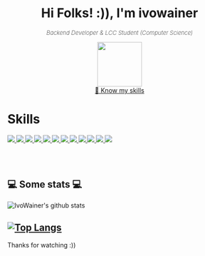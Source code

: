 <h1 align="center">Hi Folks! :)), I'm ivowainer </h1>

<div id="header" align="center">
<p style="font-size: 13px;font-weight: 200;"><em>Backend Developer & LCC Student (Computer Science)</br>
</em></p>
  <a href="https://www.linkedin.com/in/ivan-campos-wainer-738a36209/"><img src="https://img.shields.io/badge/LinkedIn-0077B5?style=for-the-badge&logo=linkedin&logoColor=white" width="100"/></a>
</div>
<div align="center">
  <a href="https://drive.google.com/file/d/1roOGtBpcxxP0CACpKGiUVnscemB9VT8J/view?usp=drive_link" />📝 Know my skills</a>
</div>

<h1>Skills</h1>
<div>
  <a href="https://www.typescriptlang.org/docs"><img src="https://img.shields.io/badge/typescript-%23007ACC.svg?style=for-the-badge&logo=typescript&logoColor=white" /> <a/>
  <a href="https://learn.microsoft.com/en-us/dotnet/csharp/"><img src="https://img.shields.io/badge/.NET-5C2D91?style=for-the-badge&logo=.net&logoColor=white" /> <a/>
  <a href="https://nodejs.org/es/docs/"><img src="https://img.shields.io/badge/Node.js-43853D?style=for-the-badge&logo=node.js&logoColor=white" /> <a/>
  <a href="https://expressjs.com/es/"><img src="https://img.shields.io/badge/Express.js-404D59?style=for-the-badge" /> <a/>
  <a href="https://devdocs.io/c/"><img src="https://img.shields.io/badge/c-%2300599C.svg?style=for-the-badge&logo=c&logoColor=white" /> <a/>
  <a href="https://docs.python.org/3/"><img src="https://img.shields.io/badge/python-3670A0?style=for-the-badge&logo=python&logoColor=ffdd54" /> <a/>
  <a href="https://www.mongodb.com/docs/"><img src="https://img.shields.io/badge/MongoDB-4EA94B?style=for-the-badge&logo=mongodb&logoColor=white" /> <a/>
  <a href="https://learn.microsoft.com/en-us/sql/sql-server/?view=sql-server-ver16"><img src="https://img.shields.io/badge/Microsoft%20SQL%20Server-CC2927?style=for-the-badge&logo=microsoft%20sql%20server&logoColor=white" /> <a/>
  <a href="https://jwt.io/introduction"><img src="https://img.shields.io/badge/json%20web%20tokens-323330?style=for-the-badge&logo=json-web-tokens&logoColor=pink" /> <a/>
  <a href="https://nextjs.org/docs"><img src="https://img.shields.io/badge/next.js-000000?style=for-the-badge&logo=nextdotjs&logoColor=white" /> <a/>
  <a href="https://tailwindcss.com/docs/installation"><img src="https://img.shields.io/badge/Tailwind_CSS-38B2AC?style=for-the-badge&logo=tailwind-css&logoColor=white" /> <a/>
  <a href="https://git-scm.com/"><img src="https://img.shields.io/badge/git-%23F05033.svg?style=for-the-badge&logo=git&logoColor=white" /> <a/>
</div>
    
</br></br>
<h2>💻 Some stats 💻</h2>

![IvoWainer's github stats](https://github-readme-stats.vercel.app/api?username=ivowainer&show_icons=true&title_color=fff&icon_color=79ff97&text_color=9f9f9f&bg_color=151515)

[![Top Langs](https://github-readme-stats.vercel.app/api/top-langs/?username=ivowainer&layout=compact)](https://github.com/anuraghazra/github-readme-stats)
----
Thanks for watching :))
